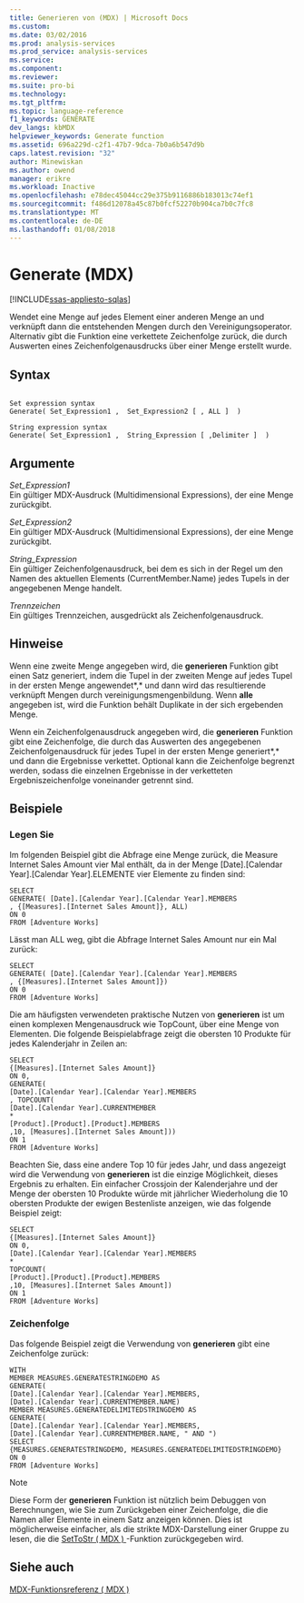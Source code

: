 ```yaml
---
title: Generieren von (MDX) | Microsoft Docs
ms.custom: 
ms.date: 03/02/2016
ms.prod: analysis-services
ms.prod_service: analysis-services
ms.service: 
ms.component: 
ms.reviewer: 
ms.suite: pro-bi
ms.technology: 
ms.tgt_pltfrm: 
ms.topic: language-reference
f1_keywords: GENERATE
dev_langs: kbMDX
helpviewer_keywords: Generate function
ms.assetid: 696a229d-c2f1-47b7-9dca-7b0a6b547d9b
caps.latest.revision: "32"
author: Minewiskan
ms.author: owend
manager: erikre
ms.workload: Inactive
ms.openlocfilehash: e78dec45044cc29e375b9116886b183013c74ef1
ms.sourcegitcommit: f486d12078a45c87b0fcf52270b904ca7b0c7fc8
ms.translationtype: MT
ms.contentlocale: de-DE
ms.lasthandoff: 01/08/2018
---
```

# <a name="generate-mdx"></a>Generate (MDX)
[!INCLUDE[ssas-appliesto-sqlas](../includes/ssas-appliesto-sqlas.md)]

  Wendet eine Menge auf jedes Element einer anderen Menge an und verknüpft dann die entstehenden Mengen durch den Vereinigungsoperator. Alternativ gibt die Funktion eine verkettete Zeichenfolge zurück, die durch Auswerten eines Zeichenfolgenausdrucks über einer Menge erstellt wurde.  
  
## <a name="syntax"></a>Syntax  
  
```  
  
Set expression syntax  
Generate( Set_Expression1 ,  Set_Expression2 [ , ALL ]  )  
  
String expression syntax  
Generate( Set_Expression1 ,  String_Expression [ ,Delimiter ]  )  
```  
  
## <a name="arguments"></a>Argumente  
 *Set_Expression1*  
 Ein gültiger MDX-Ausdruck (Multidimensional Expressions), der eine Menge zurückgibt.  
  
 *Set_Expression2*  
 Ein gültiger MDX-Ausdruck (Multidimensional Expressions), der eine Menge zurückgibt.  
  
 *String_Expression*  
 Ein gültiger Zeichenfolgenausdruck, bei dem es sich in der Regel um den Namen des aktuellen Elements (CurrentMember.Name) jedes Tupels in der angegebenen Menge handelt.  
  
 *Trennzeichen*  
 Ein gültiges Trennzeichen, ausgedrückt als Zeichenfolgenausdruck.  
  
## <a name="remarks"></a>Hinweise  
 Wenn eine zweite Menge angegeben wird, die **generieren** Funktion gibt einen Satz generiert, indem die Tupel in der zweiten Menge auf jedes Tupel in der ersten Menge angewendet*,* und dann wird das resultierende verknüpft Mengen durch vereinigungsmengenbildung. Wenn **alle** angegeben ist, wird die Funktion behält Duplikate in der sich ergebenden Menge.  
  
 Wenn ein Zeichenfolgenausdruck angegeben wird, die **generieren** Funktion gibt eine Zeichenfolge, die durch das Auswerten des angegebenen Zeichenfolgenausdruck für jedes Tupel in der ersten Menge generiert*,* und dann die Ergebnisse verkettet. Optional kann die Zeichenfolge begrenzt werden, sodass die einzelnen Ergebnisse in der verketteten Ergebniszeichenfolge voneinander getrennt sind.  
  
## <a name="examples"></a>Beispiele  
  
### <a name="set"></a>Legen Sie  
 Im folgenden Beispiel gibt die Abfrage eine Menge zurück, die Measure Internet Sales Amount vier Mal enthält, da in der Menge [Date].[Calendar Year].[Calendar Year].ELEMENTE vier Elemente zu finden sind:  
  
```  
SELECT   
GENERATE( [Date].[Calendar Year].[Calendar Year].MEMBERS  
, {[Measures].[Internet Sales Amount]}, ALL)  
ON 0  
FROM [Adventure Works]  
```  
  
 Lässt man ALL weg, gibt die Abfrage Internet Sales Amount nur ein Mal zurück:  
  
```  
SELECT   
GENERATE( [Date].[Calendar Year].[Calendar Year].MEMBERS  
, {[Measures].[Internet Sales Amount]})  
ON 0  
FROM [Adventure Works]  
```  
  
 Die am häufigsten verwendeten praktische Nutzen von **generieren** ist um einen komplexen Mengenausdruck wie TopCount, über eine Menge von Elementen. Die folgende Beispielabfrage zeigt die obersten 10 Produkte für jedes Kalenderjahr in Zeilen an:  
  
```  
SELECT   
{[Measures].[Internet Sales Amount]}  
ON 0,  
GENERATE(   
[Date].[Calendar Year].[Calendar Year].MEMBERS  
, TOPCOUNT(  
[Date].[Calendar Year].CURRENTMEMBER  
*  
[Product].[Product].[Product].MEMBERS  
,10, [Measures].[Internet Sales Amount]))  
ON 1  
FROM [Adventure Works]  
```  
  
 Beachten Sie, dass eine andere Top 10 für jedes Jahr, und dass angezeigt wird die Verwendung von **generieren** ist die einzige Möglichkeit, dieses Ergebnis zu erhalten. Ein einfacher Crossjoin der Kalenderjahre und der Menge der obersten 10 Produkte würde mit jährlicher Wiederholung die 10 obersten Produkte der ewigen Bestenliste anzeigen, wie das folgende Beispiel zeigt:  
  
```  
SELECT   
{[Measures].[Internet Sales Amount]}  
ON 0,  
[Date].[Calendar Year].[Calendar Year].MEMBERS  
*   
TOPCOUNT(  
[Product].[Product].[Product].MEMBERS  
,10, [Measures].[Internet Sales Amount])  
ON 1  
FROM [Adventure Works]  
```  
  
### <a name="string"></a>Zeichenfolge  
 Das folgende Beispiel zeigt die Verwendung von **generieren** gibt eine Zeichenfolge zurück:  
  
```  
WITH   
MEMBER MEASURES.GENERATESTRINGDEMO AS  
GENERATE(   
[Date].[Calendar Year].[Calendar Year].MEMBERS,  
[Date].[Calendar Year].CURRENTMEMBER.NAME)  
MEMBER MEASURES.GENERATEDELIMITEDSTRINGDEMO AS  
GENERATE(   
[Date].[Calendar Year].[Calendar Year].MEMBERS,  
[Date].[Calendar Year].CURRENTMEMBER.NAME, " AND ")  
SELECT   
{MEASURES.GENERATESTRINGDEMO, MEASURES.GENERATEDELIMITEDSTRINGDEMO}  
ON 0  
FROM [Adventure Works]  
```  
  
> [!NOTE]  
>  Diese Form der **generieren** Funktion ist nützlich beim Debuggen von Berechnungen, wie Sie zum Zurückgeben einer Zeichenfolge, die die Namen aller Elemente in einem Satz anzeigen können. Dies ist möglicherweise einfacher, als die strikte MDX-Darstellung einer Gruppe zu lesen, die die [SetToStr &#40; MDX &#41; ](../mdx/settostr-mdx.md) -Funktion zurückgegeben wird.  
  
## <a name="see-also"></a>Siehe auch  
 [MDX-Funktionsreferenz &#40; MDX &#41;](../mdx/mdx-function-reference-mdx.md)  
  
  
